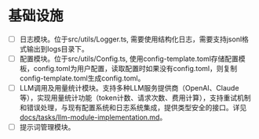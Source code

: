 # 基础设施

- [ ] 日志模块。位于src/utils/Logger.ts, 需要使用结构化日志，需要支持jsonl格式输出到logs目录下。
- [ ] 配置模块。位于src/utils/Config.ts, 使用config-template.toml存储配置模板，config.toml为用户配置，读取配置时如果没有config.toml，则复制config-template.toml生成config.toml。
- [ ] LLM调用及用量统计模块。支持多种LLM服务提供商（OpenAI、Claude等），实现用量统计功能（token计数、请求次数、费用计算），支持重试机制和错误处理，与现有配置系统和日志系统集成，提供类型安全的接口。详见 [docs/tasks/llm-module-implementation.md](../docs/tasks/llm-module-implementation.md)。
- [ ] 提示词管理模块。